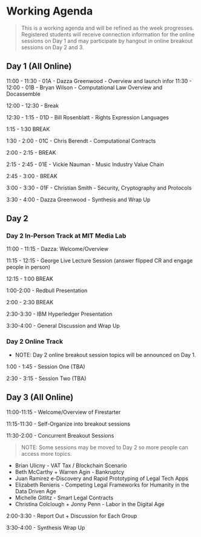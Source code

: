 # Working Agenda 

> This is a working agenda and will be refined as the week progresses.  Registered students will receive connection information for the online sessions on Day 1 and may participate by hangout in online breakout sessions on Day 2 and 3.  

## Day 1 (All Online) 


11:00 - 11:30 - 01A - Dazza Greenwood - Overview and launch
infor
11:30 - 12:00 - 01B - Bryan Wilson - Computational Law Overview and Docassemble

12:00 - 12:30 - Break

12:30 - 1:15 - 01D - Bill Rosenblatt - Rights Expression Languages

1:15 - 1:30 BREAK

1:30 - 2:00	- 01C - Chris Berendt - Computational Contracts 

2:00 - 2:15 - BREAK

2:15 - 2:45	- 01E - Vickie Nauman - Music Industry Value Chain

2:45 - 3:00 - BREAK

3:00 - 3:30 - 01F - Christian Smith - Security, Cryptography and Protocols

3:30 - 4:00 - Dazza Greenwood - Synthesis and Wrap Up


## Day 2 

### Day 2 In-Person Track at MIT Media Lab


11:00 - 11:15 - Dazza: Welcome/Overview 

11:15 - 12:15 - George Live Lecture Session (answer flipped CR and engage people in person)

12:15 - 1:00 BREAK

1:00-2:00 - Redbull Presentation

2:00 - 2:30 BREAK

2:30-3:30 - IBM Hyperledger Presentation

3:30-4:00 - General Discussion and Wrap Up


### Day 2 Online Track 

* NOTE: Day 2 online breakout session topics will be announced on Day 1. 

1:00 - 1:45 - Session One (TBA)

2:30 - 3:15 - Session Two (TBA)


## Day 3  (All Online) 

11:00-11:15 - Welcome/Overview of Firestarter 

11:15-11:30 - Self-Organize into breakout sessions

11:30-2:00 - Concurrent Breakout Sessions

> NOTE: Some sessions may be moved to Day 2 so more people can access more topics. 

* Brian Ulicny - VAT Tax / Blockchain Scenario
* Beth McCarthy + Warren Agin - Bankruptcy
* Juan Ramirez e-Discovery and Rapid Prototyping of Legal Tech Apps
* Elizabeth Renieris - Competing Legal Frameworks for Humanity in the Data Driven Age
* Michelle Gitlitz  - Smart Legal Contracts
* Christina Colclough + Jonny Penn - Labor in the Digital Age

2:00-3:30 - Report Out + Discussion for Each Group

3:30-4:00 - Synthesis Wrap Up



